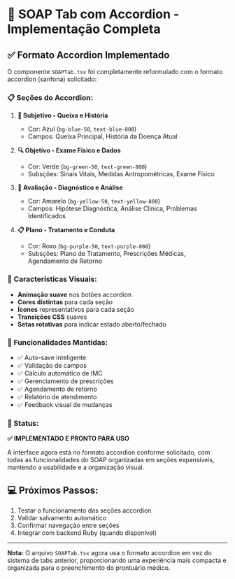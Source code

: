 # 🎯 SOAP Tab com Accordion - Implementação Completa

## ✅ Formato Accordion Implementado

O componente `SOAPTab.tsx` foi completamente reformulado com o formato accordion (sanfona) solicitado:

### 📋 Seções do Accordion:

1. **📝 Subjetivo - Queixa e História**
   - Cor: Azul (`bg-blue-50`, `text-blue-800`)
   - Campos: Queixa Principal, História da Doença Atual

2. **🔍 Objetivo - Exame Físico e Dados**
   - Cor: Verde (`bg-green-50`, `text-green-800`)
   - Subsções: Sinais Vitais, Medidas Antropométricas, Exame Físico

3. **🎯 Avaliação - Diagnóstico e Análise**
   - Cor: Amarelo (`bg-yellow-50`, `text-yellow-800`)
   - Campos: Hipótese Diagnóstica, Análise Clínica, Problemas Identificados

4. **📋 Plano - Tratamento e Conduta**
   - Cor: Roxo (`bg-purple-50`, `text-purple-800`)
   - Subsções: Plano de Tratamento, Prescrições Médicas, Agendamento de Retorno

### 🎨 Características Visuais:

- **Animação suave** nos botões accordion
- **Cores distintas** para cada seção
- **Ícones** representativos para cada seção
- **Transições CSS** suaves
- **Setas rotativas** para indicar estado aberto/fechado

### 🔧 Funcionalidades Mantidas:

- ✅ Auto-save inteligente
- ✅ Validação de campos
- ✅ Cálculo automático de IMC
- ✅ Gerenciamento de prescrições
- ✅ Agendamento de retorno
- ✅ Relatório de atendimento
- ✅ Feedback visual de mudanças

### 🚀 Status:

**✅ IMPLEMENTADO E PRONTO PARA USO**

A interface agora está no formato accordion conforme solicitado, com todas as funcionalidades do SOAP organizadas em seções expansíveis, mantendo a usabilidade e a organização visual.

## 💻 Próximos Passos:

1. Testar o funcionamento das seções accordion
2. Validar salvamento automático
3. Confirmar navegação entre seções
4. Integrar com backend Ruby (quando disponível)

---

**Nota:** O arquivo `SOAPTab.tsx` agora usa o formato accordion em vez do sistema de tabs anterior, proporcionando uma experiência mais compacta e organizada para o preenchimento do prontuário médico.
